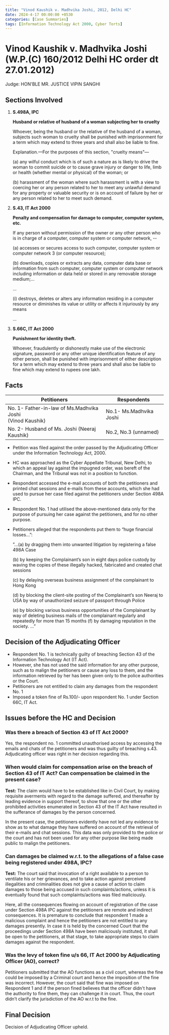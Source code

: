 ```yaml
---
title: "Vinod Kaushik v. Madhvika Joshi, 2012, Delhi HC"
date: 2024-4-17 00:00:00 +0530
categories: [Case Summaries]
tags: [Information Technology Act 2000, Cyber Torts]
---
```


# Vinod Kaushik v. Madhvika Joshi (W.P.(C) 160/2012 Delhi HC order dt 27.01.2012)
Judge: HON'BLE MR. JUSTICE VIPIN SANGHI


## Sections Involved
1. **S.498A, IPC**
   
      **Husband or relative of husband of a woman subjecting her to cruelty**

   Whoever, being the husband or the relative of the husband of a woman, subjects such woman to cruelty shall be punished with imprisonment for a term which may extend to three years and shall also be liable to fine.
   
   Explanation.—For the purposes of this section, "cruelty means"—

   (a) any wilful conduct which is of such a nature as is likely to drive the woman to commit suicide or to cause grave injury or danger to life, limb or health (whether mental or physical) of the woman; or

   (b) harassment of the woman where such harassment is with a view to coercing her or any person related to her to meet any unlawful demand for any property or valuable security or is on account of failure by her or any person related to her to meet such demand.
   
2. **S.43, IT Act 2000**

   **Penalty and compensation for damage to computer, computer system, etc.**

   If any person without permission of the owner or any other person who is in charge of a computer, computer system or computer network, --

   (a) accesses or secures access to such computer, computer system or computer network 3 (or computer resource);

   (b) downloads, copies or extracts any data, computer data base or information from such computer, computer system or computer network including information or data held or stored in any removable storage medium;...

   ...

   (i) destroys, deletes or alters any information residing in a computer resource or diminishes its value or utility or affects it injuriously by any means

   ...

4. **S.66C, IT Act 2000**

   **Punishment for identity theft.**

   Whoever, fraudulently or dishonestly make use of the electronic signature, password or any other unique identification feature of any other person, shall be punished with imprisonment of either description for a term which may extend to three years and shall also be liable to fine which may extend to rupees one lakh.

## Facts

| Petitioners    | Respondents  |
| ---------- | ------------ |
| No. 1- Father-in-law of Ms.Madhvika Joshi <br /> (Vinod Kaushik)  | No.1- Ms.Madhvika Joshi |
| No. 2- Husband of Ms. Joshi (Neeraj Kaushik) | No.2, No.3 (unnamed) |

  * Petition was filed against the order passed by the Adjudicating Officer under the Information Technology Act, 2000.
  * HC was approached as the Cyber Appellate Tribunal, New Delhi, to which an appeal lay against the impugned order, was bereft of the Chairman, and the Tribunal was not in a position to function.
  * Respondent accessed the e-mail accounts of both the petitioners and printed chat sessions and e-mails from these accounts, which she had used to pursue her case filed against the petitioners under Section 498A IPC.
  * Respondent No. 1 had utilised the above-mentioned data only for the purpose of pursuing her case against the petitioners, and for no other purpose.
  * Petitioners alleged that the respondents put them to “huge financial losses…”:
    
     ”…(a) by dragging them into unwanted litigation by registering a false 498A Case 

    (b) by keeping the Complainant’s son in eight days police custody by waving the copies of these illegally hacked, fabricated and created chat sessions 

     (c) by delaying overseas business assignment of the complainant to Hong Kong

    (d) by blocking the client-site posting of the Complainant’s son Neeraj to USA by way of unauthorized seizure of passport through Police 

    (e) by blocking various business opportunities of the Complainant by way of deleting business mails of the complainant regularly and repeatedly for more than 15 months (f) by damaging reputation in the society. …”

## Decision of the Adjudicating Officer
   * Respondent No. 1 is technically guilty of breaching Section 43 of the Information Technology Act (IT Act).
   * However, she has not used the said information for any other purpose, such as to malign the petitioners or cause any loss to them, and the information retrieved by her has been given only to the police authorities or the Court.
   * Petitioners are not entitled to claim any damages from the respondent No. 1
   * Imposed a token fine of Rs.100/- upon respondent No. 1 under Section 66C, IT Act.

## Issues before the HC and Decision

### **Was there a breach of Section 43 of IT Act 2000?**
   
Yes, the respondent no. 1 committed unauthorised access by accessing the emails and chats of the petitioners and was thus guilty of breaching s.43. Adjudicating officer was right in her decision regarding this.

### When would claim for compensation arise on the breach of Section 43 of IT Act? Can compensation be claimed in the present case?

   **Test:** The claim would have to be established like in Civil Court, by making requisite averments with regard to the damage suffered, and thereafter by leading evidence in support thereof, to show that one or the other prohibited activities enumerated in Section 43 of the IT Act have resulted in the sufferance of damages by the person concerned.

In the present case, the petitioners evidently have not led any evidence to show as to what damage they have suffered on account of the retrieval of their e-mails and chat sessions. This data was only provided to the police or the court and has not been used for any other purpose like being made public to malign the petitioners.

### Can damages be claimed w.r.t. to the allegations of a false case being registered under 498A, IPC?
   
   **Test:** The court said that invocation of a right available to a person to ventilate his or her grievances, and to take action against perceived illegalities and criminalities does not give a cause of action to claim damages to those being accused in such complaints/actions, unless it is eventually found that such complaints/actions was filed maliciously. 

Here, all the consequences flowing on account of registration of the case under Section 498A IPC against the petitioners are remote and indirect consequences. It is premature to conclude that respondent 1 made a malicious complaint and hence the petitioners are not entitled to any damages presently. In case it is held by the concerned Court that the proceedings under Section 498A have been maliciously instituted, it shall be open to the petitioners, at that stage, to take appropriate steps to claim damages against the respondent.

### Was the levy of token fine u/s 66, IT Act 2000 by Adjudicating Officer (AO), correct?

Petitioners submitted that the AO functions as a civil court, whereas the fine could be imposed by a Criminal court and hence the imposition of the fine was incorrect. However, the court said that fine was imposed on Respondent 1 and if the person fined believes that the officer didn't have the authority to fine them, they can challenge it in court. Thus, the court didn’t clarify the jurisdiction of the AO w.r.t to the fine.

## Final Decision

Decision of Adjudicating Officer upheld. 


